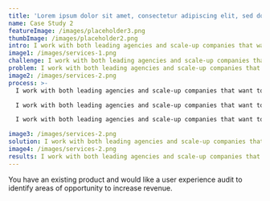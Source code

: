 ```yaml
---
title: 'Lorem ipsum dolor sit amet, consectetur adipiscing elit, sed do..'
name: Case Study 2
featureImage: /images/placeholder3.png
thumbImage: /images/placeholder2.png
intro: I work with both leading agencies and scale-up companies that want to create user-centric products. Driven by insights, research studies and the latest design methodologies.
image1: /images/services-1.png
challenge: I work with both leading agencies and scale-up companies that want to create user-centric products. Driven by insights, research studies and the latest design methodologies.
problem: I work with both leading agencies and scale-up companies that want to create user-centric products. Driven by insights, research studies and the latest design methodologies.
image2: /images/services-2.png
process: >-
  I work with both leading agencies and scale-up companies that want to create user-centric products. Driven by insights, research studies and the latest design methodologies. 

  I work with both leading agencies and scale-up companies that want to create user-centric products. Driven by insights, research studies and the latest design methodologies.

  I work with both leading agencies and scale-up companies that want to create user-centric products. Driven by insights, research studies and the latest design methodologies.

image3: /images/services-2.png
solution: I work with both leading agencies and scale-up companies that want to create user-centric products. Driven by insights, research studies and the latest design methodologies.
image4: /images/services-2.png
results: I work with both leading agencies and scale-up companies that want to create user-centric products. Driven by insights, research studies and the latest design methodologies.
---
```


You have an existing product and would like a user experience audit to identify areas of opportunity to increase revenue.
